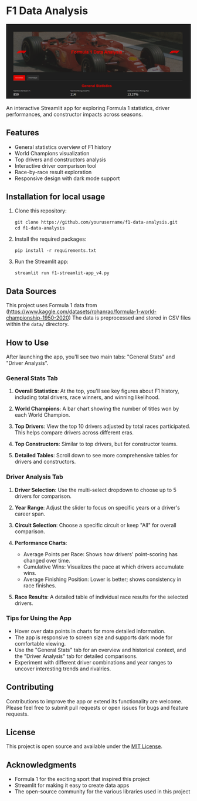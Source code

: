 # F1 Data Analysis

![F1 Data Analysis](static/images/preview.png)

An interactive Streamlit app for exploring Formula 1 statistics, driver performances, and constructor impacts across seasons.


## Features

- General statistics overview of F1 history
- World Champions visualization
- Top drivers and constructors analysis
- Interactive driver comparison tool
- Race-by-race result exploration
- Responsive design with dark mode support

## Installation for local usage

1. Clone this repository:
   ```
   git clone https://github.com/yourusername/f1-data-analysis.git
   cd f1-data-analysis
   ```

2. Install the required packages:
   ```
   pip install -r requirements.txt
   ```

3. Run the Streamlit app:
   ```
   streamlit run f1-streamlit-app_v4.py
   ```

## Data Sources

This project uses Formula 1 data from (https://www.kaggle.com/datasets/rohanrao/formula-1-world-championship-1950-2020) The data is preprocessed and stored in CSV files within the `data/` directory.

## How to Use

After launching the app, you'll see two main tabs: "General Stats" and "Driver Analysis".

### General Stats Tab

1. **Overall Statistics**: At the top, you'll see key figures about F1 history, including total drivers, race winners, and winning likelihood.

2. **World Champions**: A bar chart showing the number of titles won by each World Champion.

3. **Top Drivers**: View the top 10 drivers adjusted by total races participated. This helps compare drivers across different eras.

4. **Top Constructors**: Similar to top drivers, but for constructor teams.

5. **Detailed Tables**: Scroll down to see more comprehensive tables for drivers and constructors.

### Driver Analysis Tab

1. **Driver Selection**: Use the multi-select dropdown to choose up to 5 drivers for comparison.

2. **Year Range**: Adjust the slider to focus on specific years or a driver's career span.

3. **Circuit Selection**: Choose a specific circuit or keep "All" for overall comparison.

4. **Performance Charts**:
   - Average Points per Race: Shows how drivers' point-scoring has changed over time.
   - Cumulative Wins: Visualizes the pace at which drivers accumulate wins.
   - Average Finishing Position: Lower is better; shows consistency in race finishes.

5. **Race Results**: A detailed table of individual race results for the selected drivers.

### Tips for Using the App

- Hover over data points in charts for more detailed information.
- The app is responsive to screen size and supports dark mode for comfortable viewing.
- Use the "General Stats" tab for an overview and historical context, and the "Driver Analysis" tab for detailed comparisons.
- Experiment with different driver combinations and year ranges to uncover interesting trends and rivalries.

## Contributing

Contributions to improve the app or extend its functionality are welcome. Please feel free to submit pull requests or open issues for bugs and feature requests.

## License

This project is open source and available under the [MIT License](LICENSE).

## Acknowledgments

- Formula 1 for the exciting sport that inspired this project
- Streamlit for making it easy to create data apps
- The open-source community for the various libraries used in this project
